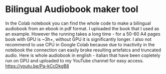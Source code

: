 # Bilingual Audiobook maker tool

In the Colab notebook you can find the whole code to make a bilingual audiobook from an ebook in pdf format.
I uploaded the book that I used as an example. However the running takes a long time - for a 50-60 A4 pages book with GPU is ~3h+, without GPU it is significantly longer. I also not recommend to use CPU in Google Colab because due to inactivity in the notebook the connection can easily broke resulting artefatcs and truncated audio.
Here is whole audiobook in english - italian that have been copletely run on GPU and uploaded to my YouTube channel for easy access.
https://youtu.be/Pa-kCcDkgB8
